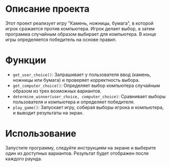# Описание проекта

Этот проект реализует игру "Камень, ножницы, бумага", в которой игрок сражается против компьютера. Игрок делает выбор, а затем программа случайным образом выбирает для компьютера. В конце игры определяется победитель на основе правил.


# Функции

- `get_user_choice()`: Запрашивает у пользователя ввод (камень, ножницы или бумага) и проверяет корректность выбора.
- `get_computer_choice()`: Определяет выбор компьютера случайным образом из трех возможных вариантов.
- `determine_winner(user_choice, computer_choice)`: Сравнивает выборы пользователя и компьютера и определяет победителя.
- `play_game()`: Запускает игру, собирая выборы игрока и компьютера, и выводит результаты на экран.

# Использование

Запустите программу, следуйте инструкциям на экране и выберите один из доступных вариантов. Результат будет отображен после каждого раунда.

